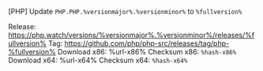 [PHP] Update `PHP.PHP.%versionmajor%.%versionminor%` to `%fullversion%`

Release: https://php.watch/versions/%versionmajor%.%versionminor%/releases/%fullversion%
Tag: https://github.com/php/php-src/releases/tag/php-%fullversion%
Download x86: %url-x86%
Checksum x86: `%hash-x86%`
Download x64: %url-x64%
Checksum x64: `%hash-x64%`

